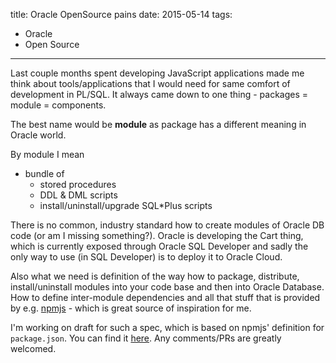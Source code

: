 title: Oracle OpenSource pains
date: 2015-05-14
tags:
- Oracle
- Open Source
---

Last couple months spent developing JavaScript applications made me think about tools/applications that I would need for same comfort of development in PL/SQL. It always came down to one thing - packages = module = components.

The best name would be **module** as package has a different meaning in Oracle world.

By module I mean

- bundle of
    - stored procedures
    - DDL & DML scripts
    - install/uninstall/upgrade SQL*Plus scripts

There is no common, industry standard how to create modules of Oracle DB code (or am I missing something?). Oracle is developing the Cart thing, which is currently exposed through Oracle SQL Developer and sadly the only way to use (in SQL Developer) is to deploy it to Oracle Cloud.

Also what we need is definition of the way how to package, distribute, install/uninstall modules into your code base and then into Oracle Database. How to define inter-module dependencies and all that stuff that is provided by e.g. [npmjs](http://www.npmjs.com) - which is great source of inspiration for me.

I'm working on draft for such a spec, which is based on npmjs' definition for `package.json`. You can find it [here](https://github.com/s-oravec/oradb_module_specification). Any comments/PRs are greatly welcomed.

